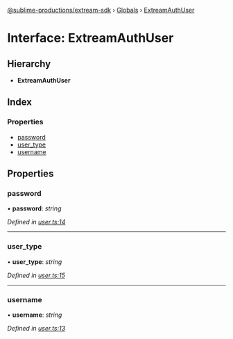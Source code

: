 [@sublime-productions/extream-sdk](../README.md) › [Globals](../globals.md) › [ExtreamAuthUser](extreamauthuser.md)

# Interface: ExtreamAuthUser

## Hierarchy

* **ExtreamAuthUser**

## Index

### Properties

* [password](extreamauthuser.md#password)
* [user_type](extreamauthuser.md#user_type)
* [username](extreamauthuser.md#username)

## Properties

###  password

• **password**: *string*

*Defined in [user.ts:14](https://github.com/Extream-SaaS/ex-sdk/blob/194f895/src/user.ts#L14)*

___

###  user_type

• **user_type**: *string*

*Defined in [user.ts:15](https://github.com/Extream-SaaS/ex-sdk/blob/194f895/src/user.ts#L15)*

___

###  username

• **username**: *string*

*Defined in [user.ts:13](https://github.com/Extream-SaaS/ex-sdk/blob/194f895/src/user.ts#L13)*
